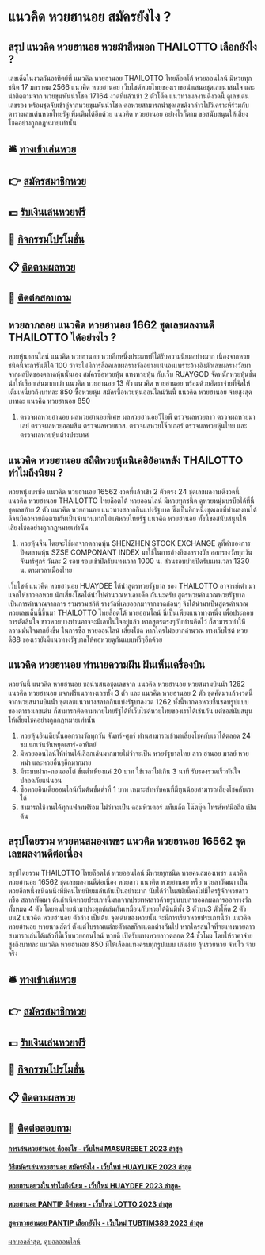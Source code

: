 # แนวคิด หวยฮานอย สมัครยังไง ?
## สรุป แนวคิด หวยฮานอย หวยม้าสีหมอก THAILOTTO เลือกยังไง ?
เลขเด็ดในงวดวันอาทิตย์ที่ แนวคิด หวยฮานอย THAILOTTO ไทยล็อตโต้ หวยออนไลน์ มีหวยทุกชนิด 17 มกราคม 2566 แนวคิด หวยฮานอย เว็บไซต์หวยไทยของเราขอนำเสนอชุดเลขน่าสนใจ และน่าติดตามจาก หวยขุนพันนำโชค 17164 งวดที่แล้วเข้า 2 ตัวโต๊ด แนวทางผลงานดีงวดนี้ ดูเลขเด่น เลขรอง พร้อมชุดจับเข้าคู่จากหวยขุนพันนำโชค คอหวยสามารถนำชุดเลขดังกล่าวไปวิเคราะห์ร่วมกับตารางเลขเด่นหวยไทยรัฐเพิ่มเติมได้อีกด้วย แนวคิด หวยฮานอย อย่างไรก็ตาม ขอสนับสนุนให้เสี่ยงโชคอย่างถูกกฎหมายเท่านั้น

## 🛎 [ทางเข้าเล่นหวย](https://bit.ly/3BG5bNw)
## 👉 [สมัครสมาชิกหวย](https://bit.ly/3BG5bNw)
## 💵 [รับเงินเล่นหวยฟรี](https://bit.ly/3C3mvgS)
## 👑 [กิจกรรมโปรโมชั่น](https://bit.ly/3C3mvgS)
## 📋 [ติดตามผลหวย](https://bit.ly/3C3mvgS)
## 📱 [ติดต่อสอบถาม](https://bit.ly/3C3mvgS)

## หวยลาภลอย แนวคิด หวยฮานอย 1662 ชุดเลขผลงานดี THAILOTTO ได้อย่างไร ?
หวยหุ้นออนไลน์ แนวคิด หวยฮานอย หวยอีกหนึ่งประเภทที่ได้รับความนิยมอย่างมาก เนื่องจากหวยชนิดนี้จะการันตีได้ 100 ว่าจะไม่มีการล็อคเลขผลรางวัลอย่างแน่นอนเพราะอ้างอิงตัวเลขผลรางวัลมาจากผลปิดของตลาดหุ้นนั่นเอง สมัครซื้อหวยหุ้น แทงหวยหุ้น กับเว็บ RUAYGOD จัดหนักหวยหุ้นชั้นนำให้เลือกเล่นมากกว่า แนวคิด หวยฮานอย 13 ตัว แนวคิด หวยฮานอย พร้อมด้วยอัตราจ่ายที่จัดให้เต็มเหนี่ยวถึงบาทละ 850
ซื้อหวยหุ้น สมัครซื้อหวยหุ้นออนไลน์วันนี้ แนวคิด หวยฮานอย จ่ายสูงสุดบาทละ แนวคิด หวยฮานอย 850
1. ตรวจผลหวยฮานอย ผลหวยฮานอยพิเศษ ผลหวยฮานอยวีไอพี ตรวจผลหวยลาว ตรวจผลหวยมาเลย์ ตรวจผลหวยออมสิน ตรวจผลหวยธกส. ตรวจผลหวยโจ๊กเกอร์ ตรวจผลหวยหุ้นไทย และ ตรวจผลหวยหุ้นต่างประเทศ

## แนวคิด หวยฮานอย สถิติหวยหุ้นนิเคอิย้อนหลัง THAILOTTO ทำไมถึงนิยม ?
หวยหนุ่มบรบือ แนวคิด หวยฮานอย 16562 งวดที่แล้วเข้า 2 ตัวตรง 24 ชุดเลขผลงานดีงวดนี้ แนวคิด หวยฮานอย THAILOTTO ไทยล็อตโต้ หวยออนไลน์ มีหวยทุกชนิด ดูหวยหนุ่มบรบือได้ที่นี่ ชุดเลขท้าย 2 ตัว แนวคิด หวยฮานอย แนวทางสลากกินแบ่งรัฐบาล ซึ่งเป็นอีกหนึ่งชุดเลขที่ทำผลงานได้ดีจนมีคอหวยติดตามกันเป็นจำนวนมากไม่แพ้หวยไทยรัฐ แนวคิด หวยฮานอย ทั้งนี้ขอสนับสนุนให้เสี่ยงโชคอย่างถูกกฎหมายเท่านั้น
1. หวยหุ้นจีน โดยจะใช้ผลจากตลาดหุ้น SHENZHEN STOCK EXCHANGE ดูที่ค่าของการปิดตลาดหุ้น SZSE COMPONANT INDEX มาใช้ในการอ้างอิงผลรางวัล ออกรางวัลทุกวัน จันทร์ศุกร์ วันละ 2 รอบ รอบเช้าปิดรับแทงเวลา 1000 น. ส่วนรอบบ่ายปิดรับแทงเวลา 1330 น. ตามเวลาเมืองไทย

เว็บไซต์ แนวคิด หวยฮานอย HUAYDEE ได้นำสูตรหวยรัฐบาล ของ THAILOTTO อาจารย์เต่า มาแจกให้ชาวคอหวย นักเสี่ยงโชคได้นำไปคำนวณหาเลขเด็ด กันนะครับ สูตรหวยคำนวณหวยรัฐบาล เป็นการคำนวณจากการ รวมรวมสถิติ รางวัลที่เคยออกมาจากงวดก่อนๆ
จึงได้นำมาเป็นสูตรคำนวณหวยเลขเด็นนี้ขึ้นมา THAILOTTO ไทยล็อตโต้ หวยออนไลน์ นี่เป็นเพียงแนวทางหนึ่ง เพื่อประกอบการตัดสินใจ ชาวหวยบางท่านอาจจะมีเลขในใจอยู่แล้ว หากสูตรตรงๆกับท่านคิดไว้ ก็สามารถทำให้ีความมั่นใจมากยิ่งขึ้น
ในการซื้อ หวยออนไลน์ เสี่ยงโชค หากใครไม่อยากคำนวณ ทางเว็บไซต์ หวยดี88 ของเรายังมีแนวทางรัฐบาลให้คอหวยดูกันแบบฟรีๆอีกด้วย

## แนวคิด หวยฮานอย ทำนายความฝัน ฝันเห็นเครื่องบิน
หวยวันนี้ แนวคิด หวยฮานอย ขอนำเสนอชุดเลขจาก แนวคิด หวยฮานอย หวยสนามบินน้ำ 1262 แนวคิด หวยฮานอย แจกฟรีแนวทางเลขทั้ง 3 ตัว และ แนวคิด หวยฮานอย 2 ตัว ชุดคัดมาแล้วงวดนี้ จากหวยสนามบินน้ำ ชุดเลขแนวทางสลากกินแบ่งรัฐบาลงวด 1262 ทั้งนี้หากคอหวยชื่นชอบรูปแบบของตารางเลขเด่น ก็สามารถติดตามหวยไทยรัฐได้ที่เว็บไซต์หวยไทยของเราได้เช่นกัน แต่ขอสนับสนุนให้เสี่ยงโชคอย่างถูกกฎหมายเท่านั้น
1. หวยหุ้นอินเดียนั้นออกรางวัลทุกวัน จันทร์-ศุกร์ ท่านสามารถเข้ามาเสี่ยงโชคกับเราได้ตลอด 24 ชม.ยกเว้นวันหยุดเสาร์-อาทิตย์
2. มีหวยออนไลน์ให้ท่านได้เลือกเล่นมากมายไม่ว่าจะเป็น หวยรัฐบาลไทย ลาว ฮานอย มาลย์ หวยพม่า และหวยอื่นๆอีกมากมาย
3. มีระบบฝาก-ถอนออโต้ ขั้นต่ำเพียงแค่ 20 บาท ใช้เวลาไม่เกิน 3 นาที รับรองรวดเร็วทันใจ ปลอดภัยแน่นอน
4. ซื้อหวยอินเดียออนไลน์เริ่มต้นขั้นต่ำที่ 1 บาท เหมาะสำหรับคนที่มีทุนน้อยสามารถเสี่ยงโชคกับเราได้
5. สามารถใช้งานได้ทุกแฟลทฟร์อม ไม่ว่าจะเป็น คอมพิวเตอร์ แท็บเล็ต โน๊ตบุ๊ค โทรศัพท์มือถือ เป้นต้น

## สรุปโดยรวม หวยคนสมองเพชร แนวคิด หวยฮานอย 16562 ชุดเลขผลงานดีต่อเนื่อง
สรุปโดยรวม THAILOTTO ไทยล็อตโต้ หวยออนไลน์ มีหวยทุกชนิด หวยคนสมองเพชร แนวคิด หวยฮานอย 16562 ชุดเลขผลงานดีต่อเนื่อง หวยลาว แนวคิด หวยฮานอย หรือ หวยลาวัฒนา เป็นหวยอีกหนึ่งชนิดหนึ่งที่มีคนไทยนิยมเล่นกันเป็นอย่างมาก นับได้ว่าในสมัยนี้คงไม่มีใครรู้จักหวยลาวหรือ สลากพัฒนา ต้นกำเนิดหวยประเภทนี้มากจากประเทศลาวด้วยรูปแบบการออกผลการออกรางวัลทั้งหมด 4 ตัว
โดยคนไทยนำมาประยุกต์เล่นกันเหมือนกับหวยใต้ดินมีทั้ง 3 ตัวบน3 ตัวโต๊ด 2 ตัวบน2 แนวคิด หวยฮานอย ตัวล่าง เป็นต้น จุดเด่นของหวยนั้น จะมีการเรียกหวยประเภทนี้ว่า แนวคิด หวยฮานอย หวยนามสัตว์ ตั้งแต่โบราณแต่ละตัวเลขก็จะแตกต่างกันไป หากใครสนใจที่จะแทงหวยลาว สามารถเล่นได้แล้วที่นี้เว็บหวยออนไลน์ หวยดี เปิดรับแทงหวยลาวตลอด 24 ชั่วโมง โดยให้ราคาจ่ายสูงถึงบาทละ แนวคิด หวยฮานอย 850 มีให้เลือกแทงครบทุกรูปแบบ เล่นง่าย ลุ้นรวยหวย จ่ายไว จ่ายจริง

## 🛎 [ทางเข้าเล่นหวย](https://bit.ly/3BG5bNw)
## 👉 [สมัครสมาชิกหวย](https://bit.ly/3BG5bNw)
## 💵 [รับเงินเล่นหวยฟรี](https://bit.ly/3C3mvgS)
## 👑 [กิจกรรมโปรโมชั่น](https://bit.ly/3C3mvgS)
## 📋 [ติดตามผลหวย](https://bit.ly/3C3mvgS)
## 📱 [ติดต่อสอบถาม](https://bit.ly/3C3mvgS)

#### [การเล่นหวยฮานอย คืออะไร - เว็บใหม่ MASUREBET 2023 ล่าสุด](https://atom.io/themes/การเล่นหวยฮานอย%20คืออะไร%20-%20เว็บใหม่%20masurebet%202023%20ล่าสุด)
#### [วิธีสมัครเล่นหวยฮานอย สมัครยังไง - เว็บใหม่ HUAYLIKE 2023 ล่าสุด](https://atom.io/themes/วิธีสมัครเล่นหวยฮานอย%20สมัครยังไง%20-%20เว็บใหม่%20huaylike%202023%20ล่าสุด)
#### [หวยฮานอยวงใน ทำไมถึงนิยม - เว็บใหม่ HUAYDEE 2023 ล่าสุด-](https://atom.io/themes/หวยฮานอยวงใน%20ทำไมถึงนิยม%20-%20เว็บใหม่%20huaydee%202023%20ล่าสุด-)
#### [หวยฮานอย PANTIP มีคำตอบ - เว็บใหม่ LOTTO 2023 ล่าสุด](https://atom.io/themes/หวยฮานอย%20pantip%20มีคำตอบ%20-%20เว็บใหม่%20lotto%202023%20ล่าสุด)
#### [สูตรหวยฮานอย PANTIP เลือกยังไง - เว็บใหม่ TUBTIM389 2023 ล่าสุด](https://atom.io/themes/สูตรหวยฮานอย%20pantip%20เลือกยังไง%20-%20เว็บใหม่%20tubtim389%202023%20ล่าสุด)

[ผลบอลล่าสุด](https://siamsport.tv "ผลบอลล่าสุด"), [ดูบอลออนไลน์](https://siamsport.tv/ดูบอลสด "ดูบอลออนไลน์")